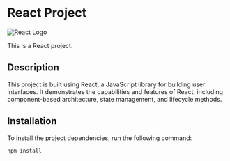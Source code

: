 # React Project

![React Logo](https://seeklogo.com/images/R/react-logo-7B3CE81517-seeklogo.com.png)

This is a React project.

## Description

This project is built using React, a JavaScript library for building user interfaces. It demonstrates the capabilities and features of React, including component-based architecture, state management, and lifecycle methods.

## Installation

To install the project dependencies, run the following command:

```bash
npm install
